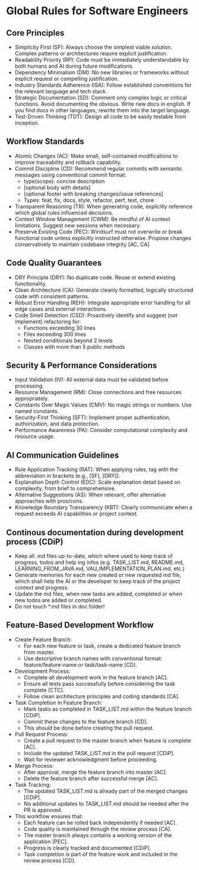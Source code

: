 # Global Rules for Software Engineers

## Core Principles

* Simplicity First (SF): Always choose the simplest viable solution. Complex patterns or architectures require explicit justification.
* Readability Priority (RP): Code must be immediately understandable by both humans and AI during future modifications.
* Dependency Minimalism (DM): No new libraries or frameworks without explicit request or compelling justification.
* Industry Standards Adherence (ISA): Follow established conventions for the relevant language and tech stack.
* Strategic Documentation (SD): Comment only complex logic or critical functions. Avoid documenting the obvious. Write new docs in english. If you find docs in other languages, rewrite them into the target language.
* Test-Driven Thinking (TDT): Design all code to be easily testable from inception.

## Workflow Standards

* Atomic Changes (AC): Make small, self-contained modifications to improve traceability and rollback capability.
* Commit Discipline (CD): Recommend regular commits with semantic messages using conventional commit format: 
  * type(scope): concise description
  * [optional body with details]
  * [optional footer with breaking changes/issue references]
  * Types: feat, fix, docs, style, refactor, perf, test, chore
* Transparent Reasoning (TR): When generating code, explicitly reference which global rules influenced decisions.
* Context Window Management (CWM): Be mindful of AI context limitations. Suggest new sessions when necessary.
* Preserve Existing Code (PEC): Windsurf must not overwrite or break functional code unless explicitly instructed otherwise. Propose changes conservatively to maintain codebase integrity [AC, CA]

## Code Quality Guarantees

* DRY Principle (DRY): No duplicate code. Reuse or extend existing functionality.
* Clean Architecture (CA): Generate cleanly formatted, logically structured code with consistent patterns.
* Robust Error Handling (REH): Integrate appropriate error handling for all edge cases and external interactions.
* Code Smell Detection (CSD): Proactively identify and suggest (not implement) refactoring for:
  * Functions exceeding 30 lines
  * Files exceeding 300 lines
  * Nested conditionals beyond 2 levels
  * Classes with more than 5 public methods

## Security & Performance Considerations

* Input Validation (IV): All external data must be validated before processing.
* Resource Management (RM): Close connections and free resources appropriately.
* Constants Over Magic Values (CMV): No magic strings or numbers. Use named constants.
* Security-First Thinking (SFT): Implement proper authentication, authorization, and data protection.
* Performance Awareness (PA): Consider computational complexity and resource usage.

## AI Communication Guidelines

* Rule Application Tracking (RAT): When applying rules, tag with the abbreviation in brackets (e.g., [SF], [DRY]).
* Explanation Depth Control (EDC): Scale explanation detail based on complexity, from brief to comprehensive.
* Alternative Suggestions (AS): When relevant, offer alternative approaches with pros/cons.
* Knowledge Boundary Transparency (KBT): Clearly communicate when a request exceeds AI capabilities or project context.

## Continous documentation during development process (CDiP)

* Keep all .md files up-to-date, which where used to keep track of progress, todos and help ing infos (e.g. TASK_LIST.md, README.md, LEARNING_FROM_JAVA.md, VAU_IMPLEMENTATION_PLAN.md, etc.)
* Generate memories for each new created or new requested md file, which shall help the AI or the developer to keep track of the project context and progress.
* Update the md files, when new tasks are added, completed or when new todos are added or completed.
* Do not touch *.md files in doc folder!

## Feature-Based Development Workflow

* Create Feature Branch:
  * For each new feature or task, create a dedicated feature branch from master.
  * Use descriptive branch names with conventional format: feature/feature-name or task/task-name [CD].
* Development Process:
  * Complete all development work in the feature branch [AC].
  * Ensure all tests pass successfully before considering the task complete [CTC].
  * Follow clean architecture principles and coding standards [CA].
* Task Completion in Feature Branch:
  * Mark tasks as completed in TASK_LIST.md within the feature branch [CDiP].
  * Commit these changes to the feature branch [CD].
  * This should be done before creating the pull request.
* Pull Request Process:
  * Create a pull request to the master branch when feature is complete [AC].
  * Include the updated TASK_LIST.md in the pull request [CDiP].
  * Wait for reviewer acknowledgment before proceeding.
* Merge Process:
  * After approval, merge the feature branch into master [AC].
  * Delete the feature branch after successful merge [AC].
* Task Tracking:
  * The updated TASK_LIST.md is already part of the merged changes [CDiP].
  * No additional updates to TASK_LIST.md should be needed after the PR is approved.
* This workflow ensures that:
  * Each feature can be rolled back independently if needed [AC].
  * Code quality is maintained through the review process [CA].
  * The master branch always contains a working version of the application [PEC].
  * Progress is clearly tracked and documented [CDiP].
  * Task completion is part of the feature work and included in the review process [CD].
